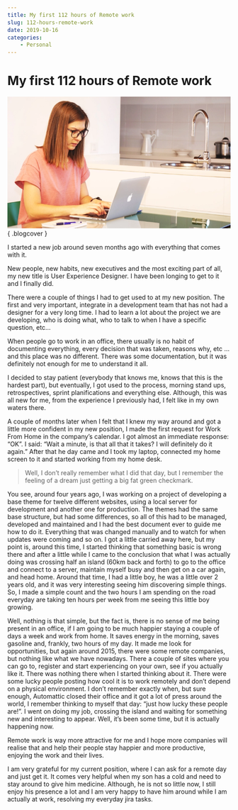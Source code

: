 ```yaml
---
title: My first 112 hours of Remote work
slug: 112-hours-remote-work
date: 2019-10-16
categories: 
    - Personal 
---
```


# My first 112 hours of Remote work

![remote work image](../../img/remote-working-from-kitchen.webp){ .blogcover }

I started a new job around seven months ago with everything that comes with it.

New people, new habits, new executives and the most exciting part of all, my new title is User Experience Designer. I have been longing to get to it and I finally did.

There were a couple of things I had to get used to at my new position. The first and very important, integrate in a development team that has not had a designer for a very long time. I had to learn a lot about the project we are developing, who is doing what, who to talk to when I have a specific question, etc…

<!-- more -->

When people go to work in an office, there usually is no habit of documenting everything, every decision that was taken, reasons why, etc … and this place was no different. There was some documentation, but it was definitely not enough for me to understand it all.

I decided to stay patient (everybody that knows me, knows that this is the hardest part), but eventually, I got used to the process, morning stand ups, retrospectives, sprint planifications and everything else. Although, this was all new for me, from the experience I previously had, I felt like in my own waters there.

A couple of months later when I felt that I knew my way around and got a little more confident in my new position, I made the first request for Work From Home in the company’s calendar. I got almost an immediate response: “OK”. I said: “Wait a minute, is that all that it takes? I will definitely do it again.” After that he day came and I took my laptop, connected my home screen to it and started working from my home desk.

> Well, I don’t really remember what I did that day, but I remember the feeling of a dream just getting a big fat green checkmark.

You see, around four years ago, I was working on a project of developing a base theme for twelve different websites, using a local server for development and another one for production. The themes had the same base structure, but had some differences, so all of this had to be managed, developed and maintained and I had the best document ever to guide me how to do it. Everything that was changed manually and to watch for when updates were coming and so on. I got a little carried away here, but my point is, around this time, I started thinking that something basic is wrong there and after a little while I came to the conclusion that what I was actually doing was crossing half an island (60km back and forth) to go to the office and connect to a server, maintain myself busy and then get on a car again, and head home. Around that time, I had a little boy, he was a little over 2 years old, and it was very interesting seeing him discovering simple things. So, I made a simple count and the two hours I am spending on the road everyday are taking ten hours per week from me seeing this little boy growing.

Well, nothing is that simple, but the fact is, there is no sense of me being present in an office, if I am going to be much happier staying a couple of days a week and work from home. It saves energy in the morning, saves gasoline and, frankly, two hours of my day. It made me look for opportunities, but again around 2015, there were some remote companies, but nothing like what we have nowadays. There a couple of sites where you can go to, register and start experiencing on your own, see if you actually like it. There was nothing there when I started thinking about it. There were some lucky people posting how cool it is to work remotely and don’t depend on a physical environment. I don’t remember exactly when, but sure enough, Automattic closed their office and it got a lot of press around the world, I remember thinking to myself that day: “just how lucky these people are!”. I went on doing my job, crossing the island and waiting for something new and interesting to appear. Well, it’s been some time, but it is actually happening now.

Remote work is way more attractive for me and I hope more companies will realise that and help their people stay happier and more productive, enjoying the work and their lives.

I am very grateful for my current position, where I can ask for a remote day and just get it. It comes very helpful when my son has a cold and need to stay around to give him medicine. Although, he is not so little now, I still enjoy his presence a lot and I am very happy to have him around while I am actually at work, resolving my everyday jira tasks.
